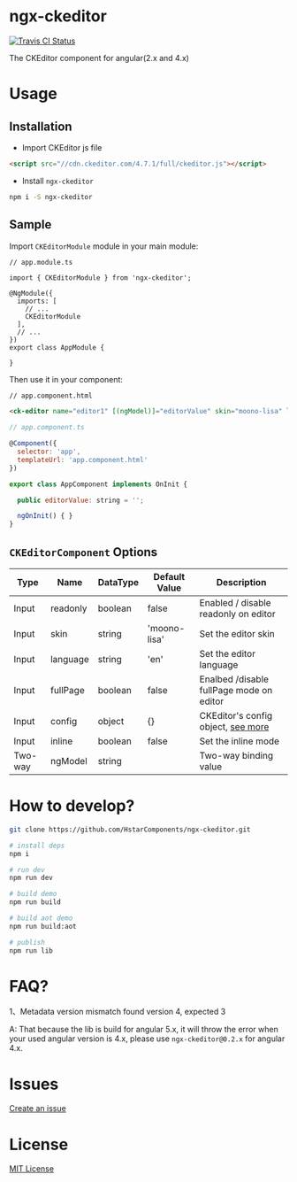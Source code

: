 # ngx-ckeditor

[ ![Travis CI Status](https://travis-ci.org/HstarComponents/ngx-ckeditor.svg?branch=master)](https://travis-ci.org/HstarComponents/ngx-ckeditor)

The CKEditor component for angular(2.x and 4.x)

# Usage

## Installation

- Import CKEditor js file

```html
<script src="//cdn.ckeditor.com/4.7.1/full/ckeditor.js"></script>
```

- Install `ngx-ckeditor`

```bash
npm i -S ngx-ckeditor
```

## Sample

Import `CKEditorModule` module in your main module:

```
// app.module.ts

import { CKEditorModule } from 'ngx-ckeditor';

@NgModule({
  imports: [
    // ...
    CKEditorModule
  ],
  // ...
})
export class AppModule {

}
```

Then use it in your component:

```html
// app.component.html

<ck-editor name="editor1" [(ngModel)]="editorValue" skin="moono-lisa" language="en" [fullPage]="true"></ck-editor>
```

```js
// app.component.ts

@Component({
  selector: 'app',
  templateUrl: 'app.component.html'
})

export class AppComponent implements OnInit {

  public editorValue: string = '';

  ngOnInit() { }
}
```

## `CKEditorComponent` Options

| Type    | Name     | DataType | Default Value | Description                                                     |
| ------- | -------- | -------- | ------------- | --------------------------------------------------------------- |
| Input   | readonly | boolean  | false         | Enabled / disable readonly on editor                            |
| Input   | skin     | string   | 'moono-lisa'  | Set the editor skin                                             |
| Input   | language | string   | 'en'          | Set the editor language                                         |
| Input   | fullPage | boolean  | false         | Enalbed /disable fullPage mode on editor                        |
| Input   | config   | object   | {}            | CKEditor's config object, [see more](http://docs.ckeditor.com/) |
| Input   | inline   | boolean  | false         | Set the inline mode                                             |
| Two-way | ngModel  | string   |               | Two-way binding value                                           |

# How to develop?

```bash
git clone https://github.com/HstarComponents/ngx-ckeditor.git

# install deps
npm i

# run dev
npm run dev

# build demo
npm run build

# build aot demo
npm run build:aot

# publish
npm run lib
```

# FAQ?

1、Metadata version mismatch found version 4, expected 3

A: That because the lib is build for angular 5.x, it will throw the error when your used angular version is 4.x, please use `ngx-ckeditor@0.2.x` for angular 4.x.

# Issues

[Create an issue](https://github.com/HstarComponents/ngx-ckeditor/issues/new)

# License

[MIT License](https://github.com/HstarComponents/ngx-ckeditor/blob/master/LICENSE)
